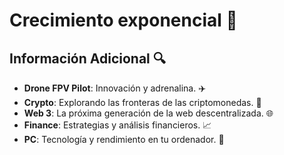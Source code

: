 # Crecimiento exponencial 🚀



## Información Adicional 🔍

- **Drone FPV Pilot**: Innovación y adrenalina. :airplane:
- **Crypto**: Explorando las fronteras de las criptomonedas. :gem:
- **Web 3**: La próxima generación de la web descentralizada. :globe_with_meridians:
- **Finance**: Estrategias y análisis financieros. :chart_with_upwards_trend:
- **PC**: Tecnología y rendimiento en tu ordenador. :floppy_disk:

